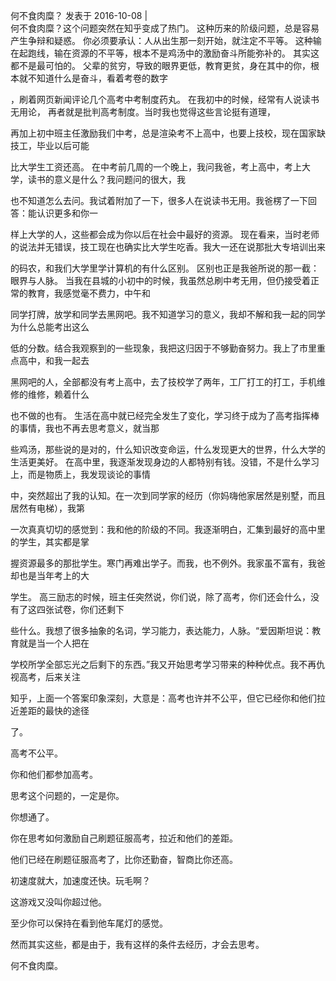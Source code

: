 何不食肉糜？
发表于 2016-10-08   |  
何不食肉糜？这个问题突然在知乎变成了热门。
这种历来的阶级问题，总是容易产生争辩和疑惑。
你必须要承认：人从出生那一刻开始，就注定不平等。
这种输在起跑线，输在资源的不平等，根本不是鸡汤中的激励奋斗所能弥补的。
其实这都不是最可怕的。
父辈的贫穷，导致的眼界更低，教育更贫，身在其中的你，根本就不知道什么是奋斗，看着考卷的数字

，刷着网页新闻评论几个高考中考制度药丸。
在我初中的时候，经常有人说读书无用论， 再者就是批判高考制度。当时我也觉得这些言论挺有道理，

再加上初中班主任激励我们中考，总是渲染考不上高中，也要上技校，现在国家缺技工，毕业以后可能

比大学生工资还高。
在中考前几周的一个晚上，我问我爸，考上高中，考上大学，读书的意义是什么？我问题问的很大，我

也不知道怎么去问。我试着附加了一下，很多人在说读书无用。我爸楞了一下回答：能认识更多和你一

样上大学的人，这些都会成为你以后在社会中最好的资源。
现在看来，当时老师的说法并无错误，技工现在也确实比大学生吃香。我大一还在说那批大专培训出来

的码农，和我们大学里学计算机的有什么区别。
区别也正是我爸所说的那一截：眼界与人脉。
当我在县城的小初中的时候，我虽然总刷中考无用，但仍接受着正常的教育，我感觉毫不费力，中午和

同学打牌，放学和同学去黑网吧。我不知道学习的意义，我却不解和我一起的同学为什么总能考出这么

低的分数。结合我观察到的一些现象，我把这归因于不够勤奋努力。我上了市里重点高中，和我一起去

黑网吧的人，全部都没有考上高中，去了技校学了两年，工厂打工的打工，手机维修的维修，赖着什么

也不做的也有。
生活在高中就已经完全发生了变化，学习终于成为了高考指挥棒的事情，我也不再去思考意义，就当那

些鸡汤，那些说的是对的，什么知识改变命运，什么发现更大的世界，什么大学的生活更美好。
在高中里，我逐渐发现身边的人都特别有钱。没错，不是什么学习上，而是物质上，我发现谈论的事情

中，突然超出了我的认知。在一次到同学家的经历（你妈嗨他家居然是别墅，而且居然有电梯），我第

一次真真切切的感觉到：我和他的阶级的不同。我逐渐明白，汇集到最好的高中里的学生，其实都是掌

握资源最多的那批学生。寒门再难出学子。而我，也不例外。我家虽不富有，我爸却也是当年考上的大

学生。
高三励志的时候，班主任突然说，你们说，除了高考，你们还会什么，没有了这四张试卷，你们还剩下

些什么。我想了很多抽象的名词，学习能力，表达能力，人脉。“爱因斯坦说：教育就是当一个人把在

学校所学全部忘光之后剩下的东西。”我又开始思考学习带来的种种优点。我不再仇视高考，后来关注

知乎，上面一个答案印象深刻，大意是：高考也许并不公平，但它已经你和他们拉近差距的最快的途径

了。

高考不公平。

你和他们都参加高考。

思考这个问题的，一定是你。

你想通了。

你在思考如何激励自己刷题征服高考，拉近和他们的差距。

他们已经在刷题征服高考了，比你还勤奋，智商比你还高。

初速度就大，加速度还快。玩毛啊？

这游戏又没叫你超过他。

至少你可以保持在看到他车尾灯的感觉。

然而其实这些，都是由于，我有这样的条件去经历，才会去思考。

何不食肉糜。
